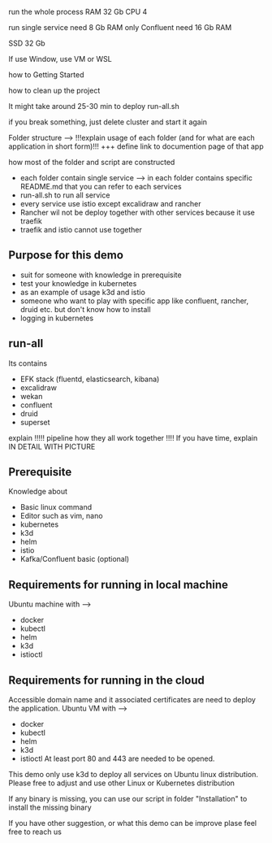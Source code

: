 run the whole process  RAM 32 Gb CPU 4

run single service need 8 Gb RAM
only Confluent need 16 Gb RAM

SSD 32 Gb

If use Window, use VM or WSL

how to Getting Started

how to clean up the project

It might take around 25-30 min to deploy run-all.sh

if you break something, just delete cluster and start it again


Folder structure --> !!!explain usage of each folder (and for what are each application in short form)!!! +++ define link to documention page of that app

how most of the folder and script are constructed

- each folder contain single service --> in each folder contains specific README.md that you can refer to each services
- run-all.sh to run all service
- every service use istio except excalidraw and rancher
- Rancher wil not be deploy together with other services because it use traefik
- traefik and istio cannot use together

## Purpose for this demo

- suit for someone with knowledge in prerequisite
- test your knowledge in kubernetes
- as an example of usage k3d and istio
- someone who want to play with specific app like confluent, rancher, druid etc. but don't know how to install
- logging in kubernetes

## run-all
Its contains
- EFK stack (fluentd, elasticsearch, kibana)
- excalidraw
- wekan
- confluent
- druid
- superset

explain !!!!! pipeline how they all work together !!!! If you have time, explain IN DETAIL WITH PICTURE

## Prerequisite
Knowledge about
- Basic linux command
- Editor such as vim, nano
- kubernetes
- k3d
- helm
- istio
- Kafka/Confluent basic (optional)



## Requirements for running in local machine
Ubuntu machine with -->
- docker
- kubectl
- helm
- k3d
- istioctl

## Requirements for running in the cloud
Accessible domain name and it associated certificates are need to deploy the application.
Ubuntu VM with -->
- docker
- kubectl
- helm
- k3d
- istioctl
At least port 80 and 443 are needed to be opened.

This demo only use k3d to deploy all services on Ubuntu linux distribution. Please free to adjust and use other Linux or Kubernetes distribution

If any binary is missing, you can use our script in folder "Installation" to install the missing binary

If you have other suggestion, or what this demo can be improve plase feel free to reach us


